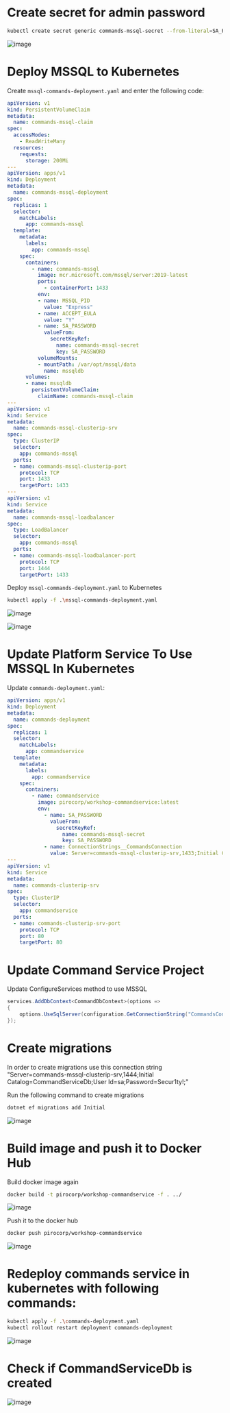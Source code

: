 # Create secret for admin password

```bash
kubectl create secret generic commands-mssql-secret --from-literal=SA_PASSWORD="Secur1ty!"
```

![image](https://user-images.githubusercontent.com/34960418/172856350-1a99844b-56c2-43f9-9c49-0f3e76ed905e.png)


# Deploy MSSQL to Kubernetes

Create `mssql-commands-deployment.yaml` and enter the following code:

```yaml
apiVersion: v1
kind: PersistentVolumeClaim
metadata:
  name: commands-mssql-claim
spec:
  accessModes:
    - ReadWriteMany
  resources:
    requests:
      storage: 200Mi
---
apiVersion: apps/v1
kind: Deployment
metadata:
  name: commands-mssql-deployment
spec:
  replicas: 1
  selector:
    matchLabels:
      app: commands-mssql
  template:
    metadata:
      labels:
        app: commands-mssql
    spec:
      containers:
        - name: commands-mssql
          image: mcr.microsoft.com/mssql/server:2019-latest
          ports:
            - containerPort: 1433
          env:
          - name: MSSQL_PID
            value: "Express"
          - name: ACCEPT_EULA
            value: "Y"
          - name: SA_PASSWORD
            valueFrom:
              secretKeyRef: 
                name: commands-mssql-secret
                key: SA_PASSWORD
          volumeMounts:
          - mountPath: /var/opt/mssql/data
            name: mssqldb
      volumes:
      - name: mssqldb
        persistentVolumeClaim: 
          claimName: commands-mssql-claim
---
apiVersion: v1
kind: Service
metadata:
  name: commands-mssql-clusterip-srv
spec:
  type: ClusterIP
  selector:
    app: commands-mssql
  ports:
  - name: commands-mssql-clusterip-port
    protocol: TCP
    port: 1433
    targetPort: 1433
---
apiVersion: v1
kind: Service
metadata:
  name: commands-mssql-loadbalancer
spec:
  type: LoadBalancer
  selector:
    app: commands-mssql
  ports:
  - name: commands-mssql-loadbalancer-port
    protocol: TCP
    port: 1444
    targetPort: 1433
```


Deploy `mssql-commands-deployment.yaml` to Kubernetes

```bash
kubectl apply -f .\mssql-commands-deployment.yaml
```

![image](https://user-images.githubusercontent.com/34960418/172859266-b86e2257-6c6c-432e-b2f3-4e5bbcbf12a2.png)

![image](https://user-images.githubusercontent.com/34960418/172861386-1a6826fe-1944-4623-9140-5f8cd9b8f16d.png)


# Update Platform Service To Use MSSQL In Kubernetes

Update `commands-deployment.yaml`:

```yaml
apiVersion: apps/v1
kind: Deployment
metadata: 
  name: commands-deployment
spec:
  replicas: 1
  selector: 
    matchLabels:
      app: commandservice
  template:
    metadata:
      labels:
        app: commandservice
    spec:
      containers:
        - name: commandservice
          image: pirocorp/workshop-commandservice:latest
          env:
            - name: SA_PASSWORD
              valueFrom:
                secretKeyRef: 
                  name: commands-mssql-secret
                  key: SA_PASSWORD
            - name: ConnectionStrings__CommandsConnection
              value: Server=commands-mssql-clusterip-srv,1433;Initial Catalog=CommandServiceDb;User Id=sa;Password=$(SA_PASSWORD);
---
apiVersion: v1
kind: Service
metadata:
  name: commands-clusterip-srv
spec:
  type: ClusterIP
  selector:
    app: commandservice
  ports:
  - name: commands-clusterip-srv-port
    protocol: TCP
    port: 80
    targetPort: 80
```

# Update Command Service Project

Update ConfigureServices method to use MSSQL

```C# 
services.AddDbContext<CommandDbContext>(options =>
{
    options.UseSqlServer(configuration.GetConnectionString("CommandsConnection"));
});
```

# Create migrations

In order to create migrations use this connection string "Server=commands-mssql-clusterip-srv,1444;Initial Catalog=CommandServiceDb;User Id=sa;Password=Secur1ty!;"

Run the following command to create migrations

```bash
dotnet ef migrations add Initial
```

![image](https://user-images.githubusercontent.com/34960418/172866834-7399bdfb-35f9-48e4-8263-b05befbed86c.png)


# Build image and push it to Docker Hub

Build docker image again

```bash
docker build -t pirocorp/workshop-commandservice -f . ../
```

![image](https://user-images.githubusercontent.com/34960418/172865261-2cfc31f9-5f50-4c41-8f65-11d2856039bb.png)


Push it to the docker hub

```bash
docker push pirocorp/workshop-commandservice
```

![image](https://user-images.githubusercontent.com/34960418/172865539-7c1f8578-a8bc-40f9-b9ab-086a5a248961.png)


# Redeploy commands service in kubernetes with following commands:

```bash
kubectl apply -f .\commands-deployment.yaml
kubectl rollout restart deployment commands-deployment
```

![image](https://user-images.githubusercontent.com/34960418/172865839-c2387fb4-1fe9-402f-90eb-a0360ab26e8d.png)


# Check if CommandServiceDb is created

![image](https://user-images.githubusercontent.com/34960418/172868499-9c53ceee-9413-4e79-beb8-ed8047f3246a.png)
